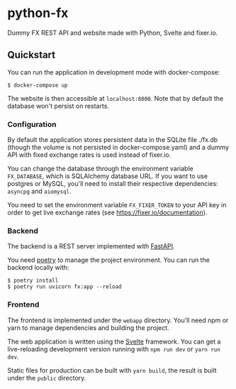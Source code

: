 # python-fx

Dummy FX REST API and website made with Python, Svelte and fixer.io.

## Quickstart

You can run the application in development mode with docker-compose:

```shellsession
$ docker-compose up
```

The website is then accessible at `localhost:8000`. Note that by default the database won't persist on restarts.

### Configuration

By default the application stores persistent data in the SQLite file ./fx.db (though the volume is not persisted in docker-compose.yaml) and a dummy API with fixed exchange rates is used instead of fixer.io.

You can change the database through the environment variable `FX_DATABASE`, which is SQLAlchemy database URL. If you want to use postgres or MySQL, you'll need to install their respective dependencies: `asyncpg` and `aiomysql`.

You need to set the environment variable `FX_FIXER_TOKEN` to your API key in order to get live exchange rates (see https://fixer.io/documentation).

### Backend

The backend is a REST server implemented with [FastAPI](https://fastapi.tiangolo.com/).

You need [poetry](https://github.com/python-poetry/poetry) to manage the project environment. You can run the backend locally with:

```shellssession
$ poetry install
$ poetry run uvicorn fx:app --reload
```

### Frontend

The frontend is implemented under the `webapp` directory. You'll need npm or yarn to manage dependencies and building the project.

The web application is written using the [Svelte](https://svelte.dev/) framework. You can get a live-reloading development version running with `npm run dev` or `yarn run dev`.

Static files for production can be built with `yarn build`, the result is built under the `public` directory.

